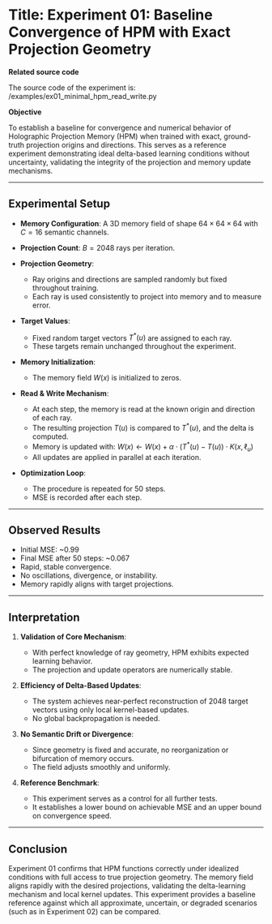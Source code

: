 # Title: Experiment 01: Baseline Convergence of HPM with Exact Projection Geometry

**Related source code**  

The source code of the experiment is: /examples/ex01_minimal_hpm_read_write.py

**Objective**

To establish a baseline for convergence and numerical behavior of Holographic Projection Memory (HPM) when trained with exact, ground-truth projection origins and directions. This serves as a reference experiment demonstrating ideal delta-based learning conditions without uncertainty, validating the integrity of the projection and memory update mechanisms.

---

## Experimental Setup

* **Memory Configuration**: A 3D memory field of shape $64 \times 64 \times 64$ with $C=16$ semantic channels.
* **Projection Count**: $B = 2048$ rays per iteration.
* **Projection Geometry**:

  * Ray origins and directions are sampled randomly but fixed throughout training.
  * Each ray is used consistently to project into memory and to measure error.
* **Target Values**:

  * Fixed random target vectors $T^*(u)$ are assigned to each ray.
  * These targets remain unchanged throughout the experiment.
* **Memory Initialization**:

  * The memory field $W(x)$ is initialized to zeros.
* **Read & Write Mechanism**:

  * At each step, the memory is read at the known origin and direction of each ray.
  * The resulting projection $T(u)$ is compared to $T^*(u)$, and the delta is computed.
  * Memory is updated with:
    $W(x) \leftarrow W(x) + \alpha \cdot (T^*(u) - T(u)) \cdot K(x, \ell_u)$
  * All updates are applied in parallel at each iteration.
* **Optimization Loop**:

  * The procedure is repeated for 50 steps.
  * MSE is recorded after each step.

---

## Observed Results

* Initial MSE: \~0.99
* Final MSE after 50 steps: \~0.067
* Rapid, stable convergence.
* No oscillations, divergence, or instability.
* Memory rapidly aligns with target projections.

---

## Interpretation

1. **Validation of Core Mechanism**:

   * With perfect knowledge of ray geometry, HPM exhibits expected learning behavior.
   * The projection and update operators are numerically stable.

2. **Efficiency of Delta-Based Updates**:

   * The system achieves near-perfect reconstruction of 2048 target vectors using only local kernel-based updates.
   * No global backpropagation is needed.

3. **No Semantic Drift or Divergence**:

   * Since geometry is fixed and accurate, no reorganization or bifurcation of memory occurs.
   * The field adjusts smoothly and uniformly.

4. **Reference Benchmark**:

   * This experiment serves as a control for all further tests.
   * It establishes a lower bound on achievable MSE and an upper bound on convergence speed.

---

## Conclusion

Experiment 01 confirms that HPM functions correctly under idealized conditions with full access to true projection geometry. The memory field aligns rapidly with the desired projections, validating the delta-learning mechanism and local kernel updates. This experiment provides a baseline reference against which all approximate, uncertain, or degraded scenarios (such as in Experiment 02) can be compared.
